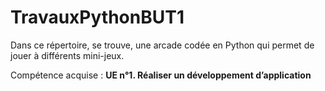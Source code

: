 # TravauxPythonBUT1

Dans ce répertoire, se trouve, une arcade codée en Python qui permet de jouer à différents mini-jeux.

Compétence acquise : **UE n°1. Réaliser un développement d’application**
